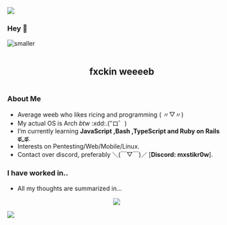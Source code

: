 <!--horizontal divider(gradiant)-->
<img src="https://user-images.githubusercontent.com/73097560/115834477-dbab4500-a447-11eb-908a-139a6edaec5c.gif">

<!--h1 without bottom border-->
### Hey 👋

![smaller](https://user-images.githubusercontent.com/96934612/232333246-92ee524b-f696-4a9d-b8cc-a1807f9aae66.png)

<!--h2 without bottom border-->
<div id="user-content-toc">
  <ul align="center">
    <summary><h2 style="display: inline-block">fxckin weeeeb</h2></summary>
  </ul>
</div>

<!--Intro start-->
### About Me
- Average weeb who likes ricing and programming ( 〃▽〃)
- My actual OS is Arch _btw_ :xdd:.(″ロ゛)
- I’m currently learning **JavaScript ,Bash ,TypeScript and Ruby on Rails ಥ_ಥ**.
- Interests on Pentesting/Web/Mobile/Linux.
- Contact over discord, preferably ＼(￣▽￣)／
[**Discord: mxstikr0w**].

<!--Intro end-->

### I have worked in..
- All my thoughts are summarized in...
<p align="center">
  <a href="https://skillicons.dev">
    <img src="https://skillicons.dev/icons?i=git,c,cpp,css,discord,figma,firebase,github,html,java,js,linux,md,mongodb,php,mysql,nextjs,nodejs,py,astro,react,tailwind,ts,flutter,dart,postgres,lua,vscode&perline=14" />
  </a>
</p>

<!--horizontal divider(gradiant)-->
<img src="https://user-images.githubusercontent.com/73097560/115834477-dbab4500-a447-11eb-908a-139a6edaec5c.gif">

